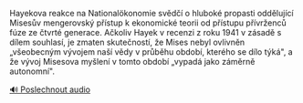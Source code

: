 
Hayekova reakce na Nationalökonomie svědčí o hluboké propasti oddělující Misesův mengerovský přístup k ekonomické teorii od přístupu přívrženců fúze ze čtvrté generace. Ačkoliv Hayek v recenzi z roku 1941 v zásadě s dílem souhlasí, je zmaten skutečností, že Mises nebyl ovlivněn „všeobecným vývojem naší vědy v průběhu období, kterého se dílo týká", a že vývoj Misesova myšlení v tomto období „vypadá jako záměrně autonomní".

[🔊 Poslechnout audio](/data/7-paragraphs/audio/chapter_185/para_008-Hayekova-reakce-na-Nationalkonomie-svd-o-hlubo.mp3)
